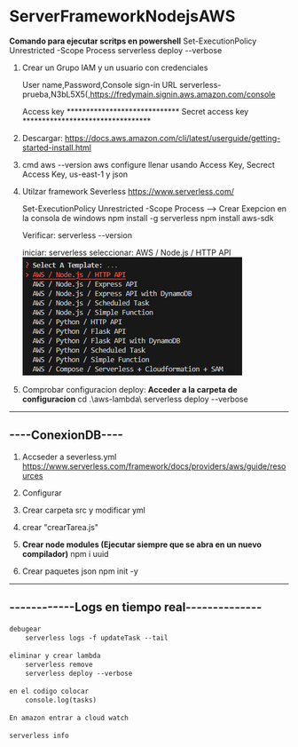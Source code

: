 # ServerFrameworkNodejsAWS

**Comando para ejecutar scritps en powershell**
Set-ExecutionPolicy Unrestricted -Scope Process
serverless deploy --verbose

1. Crear un Grupo IAM y un usuario con credenciales

    User name,Password,Console sign-in URL
    serverless-prueba,N3bL5X5(,https://fredymain.signin.aws.amazon.com/console

    Access key
        *****************************
    Secret access key
        *********************************

2. Descargar: https://docs.aws.amazon.com/cli/latest/userguide/getting-started-install.html

3. cmd
    aws --version
    aws configure
    llenar usando Access Key, Secrect Access Key, us-east-1 y json

4. Utilzar framework Severless https://www.serverless.com/

    Set-ExecutionPolicy Unrestricted -Scope Process --> Crear Exepcion en la consola de windows
    npm install -g serverless
    npm install aws-sdk

    Verificar:
        serverless --version

    iniciar:
        serverless
    seleccionar: 
        AWS / Node.js / HTTP API
        ![alt text](image.png)

5. Comprobar configuracion
    deploy:
        **Acceder a la carpeta de configuracion**
            cd .\aws-lambda\ 
            serverless deploy --verbose

------------------
----ConexionDB----
------------------

1. Accseder a severless.yml
    https://www.serverless.com/framework/docs/providers/aws/guide/resources
    
2. Configurar

3. Crear carpeta src y modificar yml

4. crear "crearTarea.js"

5. **Crear node modules (Ejecutar siempre que se abra en un nuevo compilador)**
    npm i uuid

6. Crear paquetes json
    npm init -y
-------------------------------------------------
------------**Logs en tiempo real**--------------
-------------------------------------------------
    debugear
        serverless logs -f updateTask --tail
    
    eliminar y crear lambda
        serverless remove
        serverless deploy --verbose

    en el codigo colocar
        console.log(tasks)

    En amazon entrar a cloud watch

    serverless info


    
